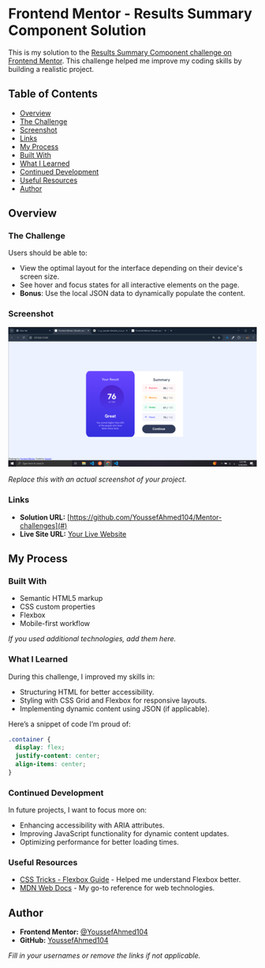 # Frontend Mentor - Results Summary Component Solution

This is my solution to the [Results Summary Component challenge on Frontend Mentor](https://www.frontendmentor.io/challenges/results-summary-component-CE_K6s0maV). This challenge helped me improve my coding skills by building a realistic project.

## Table of Contents

- [Overview](#overview)
- [The Challenge](#the-challenge)
- [Screenshot](#screenshot)
- [Links](#links)
- [My Process](#my-process)
- [Built With](#built-with)
- [What I Learned](#what-i-learned)
- [Continued Development](#continued-development)
- [Useful Resources](#useful-resources)
- [Author](#author)

## Overview

### The Challenge

Users should be able to:

- View the optimal layout for the interface depending on their device's screen size.
- See hover and focus states for all interactive elements on the page.
- **Bonus**: Use the local JSON data to dynamically populate the content.

### Screenshot

![Project Screenshot](./design/Screenshot%20(4).png)

_Replace this with an actual screenshot of your project._

### Links

- **Solution URL:** [https://github.com/YoussefAhmed104/Mentor-challenges](#)
- **Live Site URL:** [Your Live Website](#)

## My Process

### Built With

- Semantic HTML5 markup
- CSS custom properties
- Flexbox
- Mobile-first workflow

_If you used additional technologies, add them here._

### What I Learned

During this challenge, I improved my skills in:

- Structuring HTML for better accessibility.
- Styling with CSS Grid and Flexbox for responsive layouts.
- Implementing dynamic content using JSON (if applicable).

Here’s a snippet of code I’m proud of:

```css
.container {
  display: flex;
  justify-content: center;
  align-items: center;
}
```

### Continued Development

In future projects, I want to focus more on:

- Enhancing accessibility with ARIA attributes.
- Improving JavaScript functionality for dynamic content updates.
- Optimizing performance for better loading times.

### Useful Resources

- [CSS Tricks - Flexbox Guide](https://css-tricks.com/snippets/css/a-guide-to-flexbox/) - Helped me understand Flexbox better.
- [MDN Web Docs](https://developer.mozilla.org/) - My go-to reference for web technologies.

## Author

- **Frontend Mentor:** [@YoussefAhmed104](https://www.frontendmentor.io/profile/YoussefAhmed104)
- **GitHub:** [YoussefAhmed104](https://github.com/YoussefAhmed104)

_Fill in your usernames or remove the links if not applicable._

